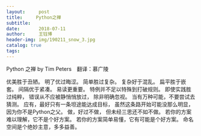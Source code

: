 ```yaml
--- 
layout:     post 
title:     Python之禅
subtitle:  
date:       2018-07-11
author:     王钰博 
header-img: img/190211_snow_3.jpg
catalog: true
tags:
--- 
```

 
Python 之禅 by Tim Peters　翻译：慕广陵

优美胜于丑陋。
明了优过晦涩。
简单胜过复杂。
复杂好于混乱。
扁平胜于嵌套。
间隔优于紧凑。
易读更重要。
特例并不足以特殊到打破规则。
即使实践胜过纯粹，
错误从不应被静悄悄放过，
除非明确忽视。
当有万种可能，不要尝试去猜测。
应有，最好只有一条坦途能达成目标，
虽然这条路开始可能没那么明显，因为你不是Python之父。
做，好过不做，
但未经三思还不如不做。
若你的方案难以理解，它不是个好方案。
若你的方案简单易懂，它有可能是个好方案。
命名空间是个绝妙主意，多多益善。
